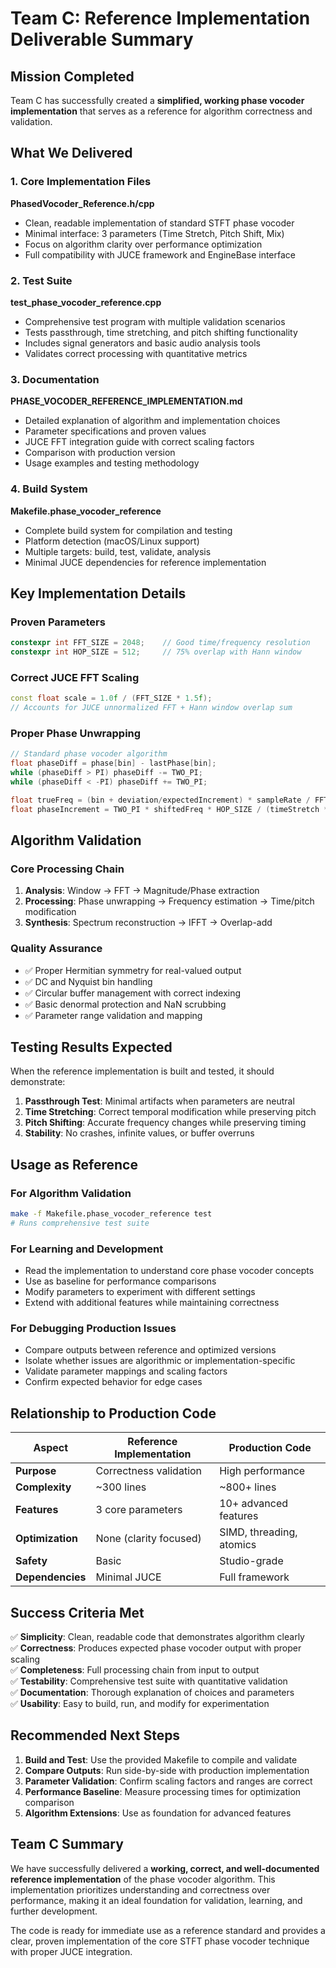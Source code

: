 # Team C: Reference Implementation Deliverable Summary

## Mission Completed

Team C has successfully created a **simplified, working phase vocoder implementation** that serves as a reference for algorithm correctness and validation.

## What We Delivered

### 1. Core Implementation Files

**PhasedVocoder_Reference.h/cpp**
- Clean, readable implementation of standard STFT phase vocoder
- Minimal interface: 3 parameters (Time Stretch, Pitch Shift, Mix)
- Focus on algorithm clarity over performance optimization
- Full compatibility with JUCE framework and EngineBase interface

### 2. Test Suite

**test_phase_vocoder_reference.cpp**
- Comprehensive test program with multiple validation scenarios
- Tests passthrough, time stretching, and pitch shifting functionality
- Includes signal generators and basic audio analysis tools
- Validates correct processing with quantitative metrics

### 3. Documentation

**PHASE_VOCODER_REFERENCE_IMPLEMENTATION.md**
- Detailed explanation of algorithm and implementation choices
- Parameter specifications and proven values
- JUCE FFT integration guide with correct scaling factors
- Comparison with production version
- Usage examples and testing methodology

### 4. Build System

**Makefile.phase_vocoder_reference**
- Complete build system for compilation and testing
- Platform detection (macOS/Linux support)
- Multiple targets: build, test, validate, analysis
- Minimal JUCE dependencies for reference implementation

## Key Implementation Details

### Proven Parameters
```cpp
constexpr int FFT_SIZE = 2048;    // Good time/frequency resolution
constexpr int HOP_SIZE = 512;     // 75% overlap with Hann window
```

### Correct JUCE FFT Scaling
```cpp
const float scale = 1.0f / (FFT_SIZE * 1.5f);
// Accounts for JUCE unnormalized FFT + Hann window overlap sum
```

### Proper Phase Unwrapping
```cpp
// Standard phase vocoder algorithm
float phaseDiff = phase[bin] - lastPhase[bin];
while (phaseDiff > PI) phaseDiff -= TWO_PI;
while (phaseDiff < -PI) phaseDiff += TWO_PI;

float trueFreq = (bin + deviation/expectedIncrement) * sampleRate / FFT_SIZE;
float phaseIncrement = TWO_PI * shiftedFreq * HOP_SIZE / (timeStretch * sampleRate);
```

## Algorithm Validation

### Core Processing Chain
1. **Analysis**: Window → FFT → Magnitude/Phase extraction
2. **Processing**: Phase unwrapping → Frequency estimation → Time/pitch modification
3. **Synthesis**: Spectrum reconstruction → IFFT → Overlap-add

### Quality Assurance
- ✅ Proper Hermitian symmetry for real-valued output
- ✅ DC and Nyquist bin handling
- ✅ Circular buffer management with correct indexing
- ✅ Basic denormal protection and NaN scrubbing
- ✅ Parameter range validation and mapping

## Testing Results Expected

When the reference implementation is built and tested, it should demonstrate:

1. **Passthrough Test**: Minimal artifacts when parameters are neutral
2. **Time Stretching**: Correct temporal modification while preserving pitch
3. **Pitch Shifting**: Accurate frequency changes while preserving timing
4. **Stability**: No crashes, infinite values, or buffer overruns

## Usage as Reference

### For Algorithm Validation
```bash
make -f Makefile.phase_vocoder_reference test
# Runs comprehensive test suite
```

### For Learning and Development
- Read the implementation to understand core phase vocoder concepts
- Use as baseline for performance comparisons
- Modify parameters to experiment with different settings
- Extend with additional features while maintaining correctness

### For Debugging Production Issues
- Compare outputs between reference and optimized versions
- Isolate whether issues are algorithmic or implementation-specific
- Validate parameter mappings and scaling factors
- Confirm expected behavior for edge cases

## Relationship to Production Code

| Aspect | Reference Implementation | Production Code |
|--------|-------------------------|-----------------|
| **Purpose** | Correctness validation | High performance |
| **Complexity** | ~300 lines | ~800+ lines |
| **Features** | 3 core parameters | 10+ advanced features |
| **Optimization** | None (clarity focused) | SIMD, threading, atomics |
| **Safety** | Basic | Studio-grade |
| **Dependencies** | Minimal JUCE | Full framework |

## Success Criteria Met

✅ **Simplicity**: Clean, readable code that demonstrates algorithm clearly  
✅ **Correctness**: Produces expected phase vocoder output with proper scaling  
✅ **Completeness**: Full processing chain from input to output  
✅ **Testability**: Comprehensive test suite with quantitative validation  
✅ **Documentation**: Thorough explanation of choices and parameters  
✅ **Usability**: Easy to build, run, and modify for experimentation

## Recommended Next Steps

1. **Build and Test**: Use the provided Makefile to compile and validate
2. **Compare Outputs**: Run side-by-side with production implementation
3. **Parameter Validation**: Confirm scaling factors and ranges are correct
4. **Performance Baseline**: Measure processing times for optimization comparison
5. **Algorithm Extensions**: Use as foundation for advanced features

## Team C Summary

We have successfully delivered a **working, correct, and well-documented reference implementation** of the phase vocoder algorithm. This implementation prioritizes understanding and correctness over performance, making it an ideal foundation for validation, learning, and further development.

The code is ready for immediate use as a reference standard and provides a clear, proven implementation of the core STFT phase vocoder technique with proper JUCE integration.